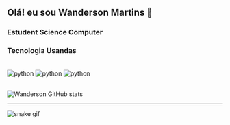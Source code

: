 ## Olá! eu sou Wanderson Martins 👋

### Estudent Science Computer
### Tecnologia Usandas
<div style="display: inline_block"></br>
<img align="center" alt="python" src= "https://img.shields.io/badge/Python-14354C?style=for-the-badge&logo=python&logoColor=white" />
<img align="center" alt="python" src= "https://img.shields.io/badge/MySQL-005C84?style=for-the-badge&logo=mysql&logoColor=white" />
<img align="center" alt="python" src= "https://img.shields.io/badge/Microsoft_Excel-217346?style=for-the-badge&logo=microsoft-excel&logoColor=white" />
</div></br>

![Wanderson GitHub stats](https://github-readme-stats.vercel.app/api?username=Wanderson-Martins&show_icons=true&theme=radical)


____________________________________________
![snake gif](https://github.com/Wanderson-Martins/Wanderson-Martins/blob/output/github-contribution-grid-snake.gif)

